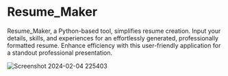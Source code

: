 # Resume_Maker
Resume_Maker, a Python-based tool, simplifies resume creation. Input your details, skills, and experiences for an effortlessly generated, professionally formatted resume. Enhance efficiency with this user-friendly application for a standout professional presentation.

![Screenshot 2024-02-04 225403](https://github.com/Ayyappa-09/Resume_Maker/assets/158836843/7162968d-598e-40a2-9c57-2d0ac75ea798)

